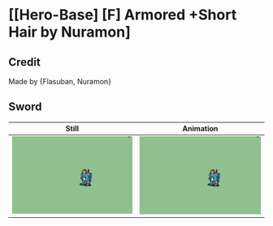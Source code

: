 # [\[Hero-Base\] \[F\] Armored +Short Hair by Nuramon]

## Credit

Made by {Flasuban, Nuramon}
	
## Sword

| Still | Animation |
| :---: | :-------: |
| ![Sword still](./Sword_000.png) | ![Sword animation](./Sword.gif) |
